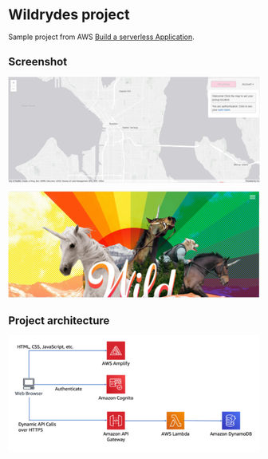 # Wildrydes project

Sample project from AWS [Build a serverless Application](https://aws.amazon.com/getting-started/hands-on/build-serverless-web-app-lambda-apigateway-s3-dynamodb-cognito/).

## Screenshot

![Screenshot](./images/shoot1.png)

![Screenshot](./images/shoot3.png)


## Project architecture

![Screenshot](./images/shoot2.png)

